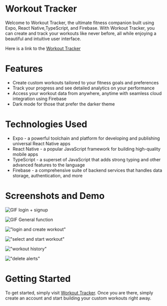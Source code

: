 # Workout Tracker
Welcome to Workout Tracker, the ultimate fitness companion built using Expo, React Native,TypeScript, and Firebase. With Workout Tracker, you can create and track your workouts like never before, all while enjoying a beautiful and intuitive user interface. 

Here is a link to the [Workout Tracker](https://workouttracker-2da55.web.app/)

# Features
* Create custom workouts tailored to your fitness goals and preferences
* Track your progress and see detailed analytics on your performance
* Access your workout data from anywhere, anytime with seamless cloud integration using Firebase
* Dark mode for those that prefer the darker theme

# Technologies Used
* Expo - a powerful toolchain and platform for developing and publishing universal React Native apps
* React Native - a popular JavaScript framework for building high-quality mobile apps
* TypeScript - a superset of JavaScript that adds strong typing and other advanced features to the language
* Firebase - a comprehensive suite of backend services that handles data storage, authentication, and more

# Screenshots and Demo
![GIF login + signup]()

![GIF General function]()

!["login and create workout"](https://github.com/jsc604/Workout-Tracker/blob/main/docs/Screenshot%202023-03-16%20at%203.24.56%20PM.png?raw=true)

!["select and start workout"](https://github.com/jsc604/Workout-Tracker/blob/main/docs/Screenshot%202023-03-16%20at%203.19.08%20PM.png?raw=true)

!["workout history"](https://github.com/jsc604/Workout-Tracker/blob/main/docs/Screenshot%202023-03-16%20at%203.14.27%20PM.png?raw=true)

!["delete alerts"](https://github.com/jsc604/Workout-Tracker/blob/main/docs/Screenshot%202023-03-16%20at%203.20.19%20PM.png?raw=true)


# Getting Started
To get started, simply visit [Workout Tracker](https://workouttracker-2da55.web.app/). Once you are there, simply create an account and start building your custom workouts right away.